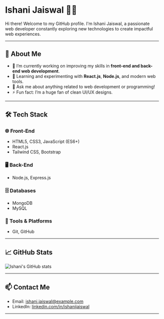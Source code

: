 # Ishani Jaiswal 👩‍💻

Hi there! Welcome to my GitHub profile. I'm Ishani Jaiswal, a passionate web developer constantly exploring new technologies to create impactful web experiences.

---

## 🚀 About Me

- 🔭 I’m currently working on improving my skills in **front-end and back-end web development**.  
- 🌱 Learning and experimenting with **React.js**, **Node.js**, and modern web tools.  
- 💬 Ask me about anything related to web development or programming!  
- ⚡ Fun fact: I’m a huge fan of clean UI/UX designs.  

---

## 🛠️ Tech Stack

### 🌐 Front-End
- HTML5, CSS3, JavaScript (ES6+)
- React.js
- Tailwind CSS, Bootstrap

### 🖥️ Back-End
- Node.js, Express.js

### 🗄️ Databases
- MongoDB
- MySQL

### 🔧 Tools & Platforms
- Git, GitHub
  
---

## 📈 GitHub Stats

![Ishani's GitHub stats](https://github-readme-stats.vercel.app/api?username=ishanijaiswal&show_icons=true&theme=radical)

---

## 📫 Contact Me

- Email: [ishani.jaiswal@example.com](mailto:ishani.jaiswal@example.com)
- LinkedIn: [linkedin.com/in/ishanijaiswal](https://www.linkedin.com/in/ishanijaiswal)

---

